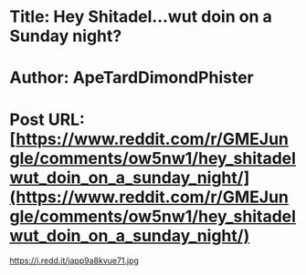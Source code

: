 # Title: Hey Shitadel...wut doin on a Sunday night?
# Author: ApeTardDimondPhister
# Post URL: [https://www.reddit.com/r/GMEJungle/comments/ow5nw1/hey_shitadelwut_doin_on_a_sunday_night/](https://www.reddit.com/r/GMEJungle/comments/ow5nw1/hey_shitadelwut_doin_on_a_sunday_night/)


https://i.redd.it/japp9a8kvue71.jpg
